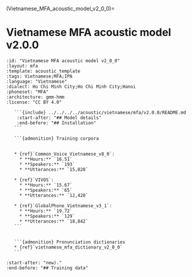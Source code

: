 
(Vietnamese_MFA_acoustic_model_v2_0_0)=
# Vietnamese MFA acoustic model v2.0.0

``````{acoustic} Vietnamese MFA acoustic model v2.0.0
:id: "Vietnamese MFA acoustic model v2_0_0"
:layout: mfa
:template: acoustic_template
:tags: Vietnamese;MFA;IPA
:language: "Vietnamese"
:dialect: Ho Chi Minh City;Ho Chi Minh City;Hanoi
:phoneset: "MFA"
:architecture: gmm-hmm
:license: "CC BY 4.0"

   ```{include} ../../../../acoustic/vietnamese/mfa/v2.0.0/README.md
    :start-after: "## Model details"
    :end-before: "## Installation"
   ```

   ```{admonition} Training corpora


   * {ref}`Common_Voice_Vietnamese_v8_0`:
     * **Hours:** `16.51`
     * **Speakers:** `193`
     * **Utterances:** `15,020`

   * {ref}`VIVOS`:
     * **Hours:** `15.67`
     * **Speakers:** `65`
     * **Utterances:** `12,420`

   * {ref}`GlobalPhone_Vietnamese_v3_1`:
     * **Hours:** `19.72`
     * **Speakers:** `129`
     * **Utterances:** `18,842`
   ```


   ```{admonition} Pronunciation dictionaries
   * {ref}`vietnamese_mfa_dictionary_v2_0_0`
   ```
``````

```{include} ../../../../acoustic/vietnamese/mfa/v2.0.0/README.md
:start-after: "new)."
:end-before: "## Training data"
```
